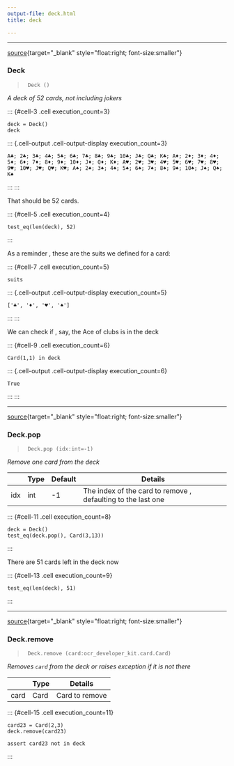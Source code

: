 ```yaml
---
output-file: deck.html
title: deck

---
```



<!-- WARNING: THIS FILE WAS AUTOGENERATED! DO NOT EDIT! -->

---

[source](https://github.com/alix559/ocr_developer_kit/blob/main/ocr_developer_kit/deck.py#L13){target="_blank" style="float:right; font-size:smaller"}

### Deck

>      Deck ()

*A deck of 52 cards, not including jokers*


::: {#cell-3 .cell execution_count=3}
``` {.python .cell-code}
deck = Deck()
deck
```

::: {.cell-output .cell-output-display execution_count=3}
```
A♣️; 2♣️; 3♣️; 4♣️; 5♣️; 6♣️; 7♣️; 8♣️; 9♣️; 10♣️; J♣️; Q♣️; K♣️; A♦️; 2♦️; 3♦️; 4♦️; 5♦️; 6♦️; 7♦️; 8♦️; 9♦️; 10♦️; J♦️; Q♦️; K♦️; A♥️; 2♥️; 3♥️; 4♥️; 5♥️; 6♥️; 7♥️; 8♥️; 9♥️; 10♥️; J♥️; Q♥️; K♥️; A♠️; 2♠️; 3♠️; 4♠️; 5♠️; 6♠️; 7♠️; 8♠️; 9♠️; 10♠️; J♠️; Q♠️; K♠️
```
:::
:::


That should be 52 cards.

::: {#cell-5 .cell execution_count=4}
``` {.python .cell-code}
test_eq(len(deck), 52)
```
:::


As a reminder , these are the suits we defined for a card:

::: {#cell-7 .cell execution_count=5}
``` {.python .cell-code}
suits
```

::: {.cell-output .cell-output-display execution_count=5}
```
['♣️', '♦️', '♥️', '♠️']
```
:::
:::


We can check if , say, the Ace of clubs is in the deck 

::: {#cell-9 .cell execution_count=6}
``` {.python .cell-code}
Card(1,1) in deck
```

::: {.cell-output .cell-output-display execution_count=6}
```
True
```
:::
:::


---

[source](https://github.com/alix559/ocr_developer_kit/blob/main/ocr_developer_kit/deck.py#L23){target="_blank" style="float:right; font-size:smaller"}

### Deck.pop

>      Deck.pop (idx:int=-1)

*Remove one card from the deck*

|    | **Type** | **Default** | **Details** |
| -- | -------- | ----------- | ----------- |
| idx | int | -1 | The index of the card to remove , defaulting to the last one |


::: {#cell-11 .cell execution_count=8}
``` {.python .cell-code}
deck = Deck()
test_eq(deck.pop(), Card(3,13))
```
:::


There are 51 cards left in the deck now

::: {#cell-13 .cell execution_count=9}
``` {.python .cell-code}
test_eq(len(deck), 51)
```
:::


---

[source](https://github.com/alix559/ocr_developer_kit/blob/main/ocr_developer_kit/deck.py#L30){target="_blank" style="float:right; font-size:smaller"}

### Deck.remove

>      Deck.remove (card:ocr_developer_kit.card.Card)

*Removes `card` from the deck or raises exception if it is not there*

|    | **Type** | **Details** |
| -- | -------- | ----------- |
| card | Card | Card to remove |


::: {#cell-15 .cell execution_count=11}
``` {.python .cell-code}
card23 = Card(2,3)
deck.remove(card23)

assert card23 not in deck
```
:::



